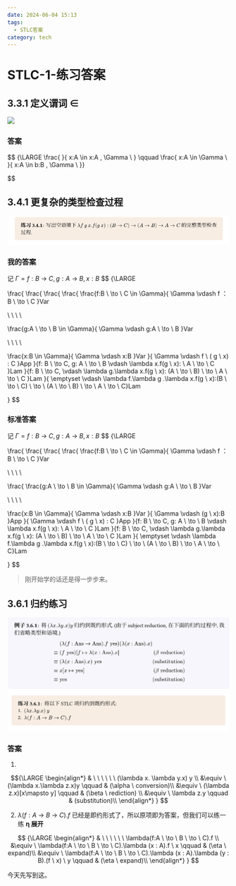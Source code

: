 ```yaml
---
date: 2024-06-04 15:13
tags:
  - STLC答案
category: tech
---
```

# STLC-1-练习答案
## 3.3.1 定义谓词 ∈
![](/assets/type-cafe/exercise/3-3-1.png)

### 答案
$$
{\LARGE \frac{  }{ x:A \in x:A , \Gamma \  }
\qquad
\frac{  x:A \in \Gamma \  }{ x:A \in b:B , \Gamma \  }}

$$



## 3.4.1 更复杂的类型检查过程

![](../../assets/type-cafe/exercise/3-4-1.png)

### 我的答案
记 $\Gamma = f:B \ \to \ C,g:A \ \to \ B,x:B$
$$
{\LARGE 

\frac{
\frac{
\frac{
\frac{
\frac{f:B \ \to \ C \in \Gamma}{
\Gamma \vdash f ： B \ \to \ C
}Var

\ \ \ \ 

\frac{g:A \ \to \ B \in \Gamma}{
\Gamma \vdash g:A \ \to \ B
}Var

\ \ \ \ 

\frac{x:B \in \Gamma}{
\Gamma \vdash x:B
}Var
}{
\Gamma \vdash f \ ( g \ x) : C
}App
}{f: B \ \to  C, g: A \ \to \ B \vdash \lambda x.f(g \ x): \ A \ \to \ C }Lam 
}{f: B \ \to  C, \vdash \lambda g.\lambda x.f(g \ x): (A \ \to \ B) \ \to \ A \ \to \ C }Lam
}{ \emptyset \vdash \lambda f.\lambda g .\lambda x.f(g \ x):(B \ \to \  C) \ \to \ (A \ \to \ B) \ \to \ A \ \to \ C}Lam

}
$$
### 标准答案
记 $\Gamma = f:B \ \to \ C,g:A \ \to \ B,x:B$
$$
{\LARGE 

\frac{
\frac{
\frac{
\frac{
\frac{f:B \ \to \ C \in \Gamma}{
\Gamma \vdash f ： B \ \to \ C
}Var

\ \ \ \ 

\frac{
\frac{g:A \ \to \ B \in \Gamma}{
\Gamma \vdash g:A \ \to \ B
}Var

\ \ \ \ 

\frac{x:B \in \Gamma}{
\Gamma \vdash x:B
}Var
}{
\Gamma \vdash (g \  x):B
}App
}{
\Gamma \vdash f \ ( g \ x) : C
}App
}{f: B \ \to  C, g: A \ \to \ B \vdash \lambda x.f(g \ x): \ A \ \to \ C }Lam 
}{f: B \ \to  C, \vdash \lambda g.\lambda x.f(g \ x): (A \ \to \ B) \ \to \ A \ \to \ C }Lam
}{ \emptyset \vdash \lambda f.\lambda g .\lambda x.f(g \ x):(B \ \to \  C) \ \to \ (A \ \to \ B) \ \to \ A \ \to \ C}Lam

}
$$

> 刚开始学的话还是得一步步来。
## 3.6.1 归约练习
![](../../assets/type-cafe/exercise/3-6-1_.png)
![](../../assets/type-cafe/exercise/3-6-1.png)
### 答案
1. 
$${\LARGE 
\begin{align*}
&  \ \ \ \ \ \  (\lambda x. \lambda y.x) y \\
&\equiv \ (\lambda x.\lambda z.x)y \qquad & (\alpha \ conversion)\\
&\equiv \ (\lambda z.x)[x\mapsto y] \qquad & (\beta \ rediction) \\
&\equiv \ \lambda z.y  \qquad & (substitution)\\
\end{align*}
}
$$

2.   $\lambda(f:A \ \to \ B \ \to \ C).f$  已经是即约形式了，所以原项即为答案，但我们可以练一练 **η 展开**

$$
{\LARGE 
\begin{align*}
&  \ \ \ \ \ \  \lambda(f:A \ \to \ B \ \to \ C).f  \\
&\equiv \ \lambda(f:A \ \to \ B \ \to \ C).\lambda  (x : A).f  \ x \qquad & (\eta \ expand)\\
&\equiv \ \lambda(f:A \ \to \ B \ \to \ C).\lambda  (x : A).\lambda  (y : B).(f  \ x) \ y \qquad & (\eta \ expand)\\
\end{align*}
}
$$


今天先写到这。

